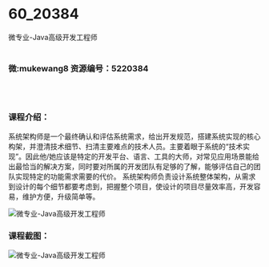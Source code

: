 # 60_20384
微专业-Java高级开发工程师
<br/></br>
<h3>微:mukewang8 资源编号：5220384</h3>
<br/></br>
<h3>课程介绍：</h3>
<p>系统架构师是一个最终确认和评估系统需求，给出开发规范，搭建系统实现的核心构架，并澄清技术细节、扫清主要难点的技术人员。主要着眼于系统的“技术实现”。因此他/她应该是特定的开发平台、语言、工具的大师，对常见应用场景能给出最恰当的解决方案，同时要对所属的开发团队有足够的了解，能够评估自己的团队实现特定的功能需求需要的代价。 系统架构师负责设计系统整体架构，从需求到设计的每个细节都要考虑到，把握整个项目，使设计的项目尽量效率高，开发容易，维护方便，升级简单等。</p>
<p><img src="https://www.ko996.com/wp-content/uploads/img/2021/07/1-22-300x101.png" alt="微专业-Java高级开发工程师"></p>
<div class="info-desc">
<h3>课程截图：</h3>
<p><img src="https://www.ko996.com/wp-content/uploads/img/2021/07/2-23.png" alt="微专业-Java高级开发工程师"></p>


			
</div>
